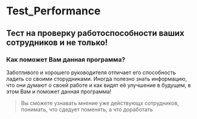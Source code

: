 # Test_Performance
## Тест на проверку работоспособности ваших сотрудников и не только!
### Как поможет Вам данная программа?
Заботливого и хорошего руководителя отличает его способность ладить со своими сторудниками.
Иногда полезно знать информацию, что они думают о своей работе и как видят её улучшение в будущем,
в этом Вам и поможет данная программа!
> Вы сможете узнавать мнение уже действующх сотрудников, понимать, что сдедует поменять, а что доработать
